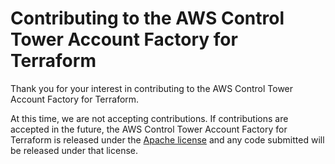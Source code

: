 # Contributing to the AWS Control Tower Account Factory for Terraform

Thank you for your interest in contributing to the AWS Control Tower Account Factory for Terraform.

At this time, we are not accepting contributions. If contributions are accepted in the future, the AWS Control Tower Account Factory for Terraform is released under the [Apache license](http://aws.amazon.com/apache2.0/) and any code submitted will be released under that license.